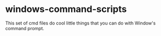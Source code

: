 # windows-command-scripts


This set of cmd files do cool little things that you can do with Window's command prompt.
